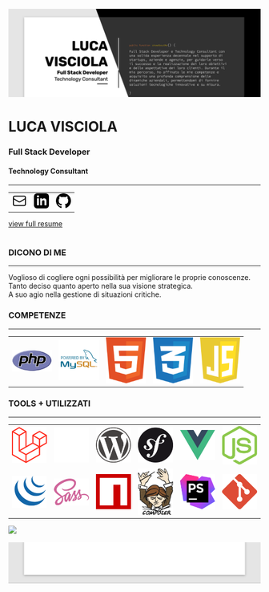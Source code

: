 ﻿![Luca Visciola - Resume header](assets/images/luca-visciola-resume-header-split.png)

LUCA VISCIOLA
=============
### Full Stack Developer

#### Technology Consultant

* * *

<table style="border:none">
  <tr style="border: none!important;">
    <td style="border: none!important;"><a href="mailto:info@melasistema.com"><img src="assets/svg/mail.svg" alt="icon" width="30px"></a></td>
    <td style="border: none!important;"><a href="https://www.linkedin.com/in/luca-visciola/"><img src="assets/svg/linkedin.svg" alt="icon" width="30px"></a></td>
    <td style="border: none!important;"><a href="https://github.com/melasistema"><img src="assets/svg/github.svg" alt="icon" width="30px"></a></td>
  </tr>
</table>


[view full resume](https://resume.lucavisciola.com)
#

### DICONO DI ME

* * *

Voglioso di cogliere ogni possibilità per migliorare le proprie conoscenze.  
Tanto deciso quanto aperto nella sua visione strategica.  
A suo agio nella gestione di situazioni critiche.

### COMPETENZE

* * *

<table>
  <tr>
    <td><img src="assets/svg/tools/php.svg" alt="php" width="80px"></td>
    <td><img src="assets/svg/tools/mysql.svg" alt="mysql" width="80px"></td>
    <td><img src="assets/svg/tools/html5.svg" alt="html5" width="80px"></td>
    <td><img src="assets/svg/tools/css-3.svg" alt="css-3" width="80px"></td>
    <td><img src="assets/svg/tools/javascript.svg" alt="javascript" width="80px"></td>
  </tr>
</table>

### TOOLS + UTILIZZATI

* * *

<table>
  <tr>
    <td><img src="assets/svg/tools/laravel.svg" alt="laravel" width="80px"></td>
    <td><img src="assets/svg/tools/shopware.svg" alt="shopware" width="80px"></td>
    <td><img src="assets/svg/tools/wordpress.svg" alt="wordpress" width="80px"></td>
    <td><img src="assets/svg/tools/symfony.svg" alt="symfony" width="80px"></td>
    <td><img src="assets/svg/tools/vue.svg" alt="vue" width="80px"></td>
    <td><img src="assets/svg/tools/nodejs.svg" alt="nodejs" width="80px"></td>
  </tr>
<tr> 
<td><img src="assets/svg/tools/jquery.svg" alt="jquery" width="80px"></td>
    <td><img src="assets/svg/tools/sass.svg" alt="sass" width="80px"></td>
    <td><img src="assets/svg/tools/npm.svg" alt="npm" width="80px"></td>
    <td><img src="assets/svg/tools/composer.svg" alt="composer" width="80px"></td>
    <td><img src="assets/svg/tools/phpstorm.svg" alt="phpstorm" width="80px"></td>
    <td><img src="assets/svg/tools/git.svg" alt="git" width="80"></td>
</tr>
</table>

![](https://komarev.com/ghpvc/?username=melasistema&label=++PASSED+BY+VISITORS++)

![Luca Visciola - Resume footer](assets/images/luca-visciola-resume-footer.png)